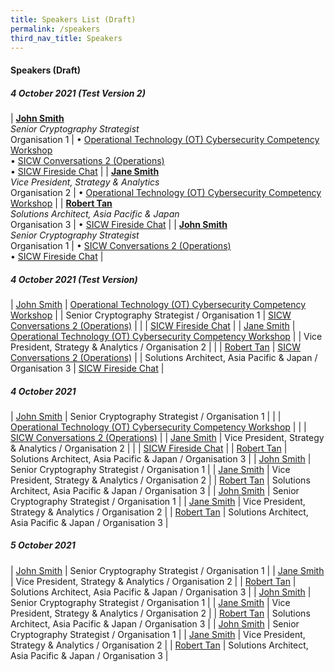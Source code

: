 ```yaml
---
title: Speakers List (Draft)
permalink: /speakers
third_nav_title: Speakers
---
```

#### **Speakers (Draft)**

##### 4 October 2021 (Test Version 2)

| [**John Smith**](/david-koh) <br> *Senior Cryptography Strategist* <br> Organisation 1                                                 | &bull; [Operational Technology (OT) Cybersecurity Competency Workshop](/fireside-chat) <br> &bull; [SICW Conversations 2 (Operations)](/fireside-chat) <br> &bull; [SICW Fireside Chat](/fireside-chat) |
| [**Jane Smith**](/david-koh) <br> *Vice President, Strategy & Analytics* <br> Organisation 2                                                 | &bull;  [Operational Technology (OT) Cybersecurity Competency Workshop](/fireside-chat) |
| [**Robert Tan**](/david-koh) <br> *Solutions Architect, Asia Pacific & Japan* <br> Organisation 3                                                 | &bull; [SICW Fireside Chat](/fireside-chat) |
| [**John Smith**](/david-koh) <br> *Senior Cryptography Strategist* <br> Organisation 1                                                 | &bull; [SICW Conversations 2 (Operations)](/fireside-chat) <br> &bull; [SICW Fireside Chat](/fireside-chat) |


##### 4 October 2021 (Test Version)

| [John Smith](/david-koh)                                                 | [Operational Technology (OT) Cybersecurity Competency Workshop](/fireside-chat) |
| Senior Cryptography Strategist / Organisation 1            | [SICW Conversations 2 (Operations)](/fireside-chat)                             |
|                                                            | [SICW Fireside Chat](/fireside-chat)                                            |
| [Jane Smith](/david-koh)                                                 | [Operational Technology (OT) Cybersecurity Competency Workshop](/fireside-chat) |
| Vice President, Strategy & Analytics / Organisation 2      |                                                               |
| [Robert Tan](/david-koh)                                                 | [SICW Conversations 2 (Operations)](/fireside-chat)                             |
| Solutions Architect, Asia Pacific & Japan / Organisation 3 | [SICW Fireside Chat](/fireside-chat)                                            |

##### 4 October 2021

| [John Smith](/david-koh)     | Senior Cryptography Strategist / Organisation 1     |
|      | 	[Operational Technology (OT) Cybersecurity Competency Workshop](/fireside-chat)     |
|      | 	[SICW Conversations 2 (Operations)](/fireside-chat)     |
| [Jane Smith](/david-koh)     | Vice President, Strategy & Analytics / Organisation 2     |
|      | [SICW Fireside Chat](/fireside-chat)     |
| [Robert Tan](/david-koh)     | Solutions Architect, Asia Pacific & Japan / Organisation 3     |
| [John Smith](/david-koh)     | Senior Cryptography Strategist / Organisation 1     |
| [Jane Smith](/david-koh)     | Vice President, Strategy & Analytics / Organisation 2     |
| [Robert Tan](/david-koh)     | Solutions Architect, Asia Pacific & Japan / Organisation 3     |
| [John Smith](/david-koh)     | Senior Cryptography Strategist / Organisation 1     |
| [Jane Smith](/david-koh)     | Vice President, Strategy & Analytics / Organisation 2     |
| [Robert Tan](/david-koh)     | Solutions Architect, Asia Pacific & Japan / Organisation 3     |

##### 5 October 2021

| [John Smith](/david-koh)     | Senior Cryptography Strategist / Organisation 1     |
| [Jane Smith](/david-koh)     | Vice President, Strategy & Analytics / Organisation 2     |
| [Robert Tan](/david-koh)     | Solutions Architect, Asia Pacific & Japan / Organisation 3     |
| [John Smith](/david-koh)     | Senior Cryptography Strategist / Organisation 1     |
| [Jane Smith](/david-koh)     | Vice President, Strategy & Analytics / Organisation 2     |
| [Robert Tan](/david-koh)     | Solutions Architect, Asia Pacific & Japan / Organisation 3     |
| [John Smith](/david-koh)     | Senior Cryptography Strategist / Organisation 1     |
| [Jane Smith](/david-koh)     | Vice President, Strategy & Analytics / Organisation 2     |
| [Robert Tan](/david-koh)     | Solutions Architect, Asia Pacific & Japan / Organisation 3     |